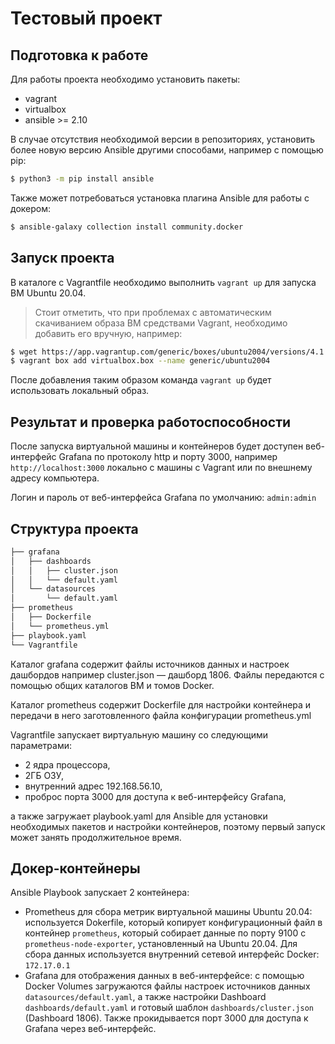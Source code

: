# Тестовый проект

## Подготовка к работе

Для работы проекта необходимо установить пакеты:
- vagrant
- virtualbox
- ansible >= 2.10

В случае отсутствия необходимой версии в репозиториях, установить более новую версию Ansible другими способами, например с помощью pip:
```bash
$ python3 -m pip install ansible
```

Также может потребоваться установка плагина Ansible для работы с докером:
```bash
$ ansible-galaxy collection install community.docker
```

## Запуск проекта

В каталоге с Vagrantfile необходимо выполнить `vagrant up` для запуска ВМ Ubuntu 20.04.


> Стоит отметить, что при проблемах с автоматическим скачиванием образа ВМ средствами Vagrant, необходимо добавить его вручную, например:
```bash
$ wget https://app.vagrantup.com/generic/boxes/ubuntu2004/versions/4.1.18/providers/virtualbox.box
$ vagrant box add virtualbox.box --name generic/ubuntu2004
```
После добавления таким образом команда `vagrant up` будет использовать локальный образ.


## Результат и проверка работоспособности

После запуска виртуальной машины и контейнеров будет доступен веб-интерфейс Grafana по протоколу http и порту 3000, например `http://localhost:3000` локально с машины с Vagrant или по внешнему адресу компьютера. 

Логин и пароль от веб-интерфейса Grafana по умолчанию: `admin:admin`


## Структура проекта

```bash
├── grafana
│   ├── dashboards
│   │   ├── cluster.json
│   │   └── default.yaml
│   └── datasources
│       └── default.yaml
├── prometheus
│   ├── Dockerfile
│   └── prometheus.yml
├── playbook.yaml
└── Vagrantfile
```
Каталог grafana содержит файлы источников данных и настроек дашбордов например cluster.json — дашборд 1806. Файлы передаются с помощью общих каталогов ВМ и томов Docker.

Каталог prometheus содержит Dockerfile для настройки контейнера и передачи в него заготовленного файла конфигурации prometheus.yml 

Vagrantfile запускает виртуальную машину со следующими параметрами: 
- 2 ядра процессора, 
- 2ГБ ОЗУ, 
- внутренний адрес 192.168.56.10, 
- проброс порта 3000 для доступа к веб-интерфейсу Grafana, 

а также загружает playbook.yaml для Ansible для установки необходимых пакетов и настройки контейнеров, поэтому первый запуск может занять продолжительное время.

## Докер-контейнеры

Ansible Playbook запускает 2 контейнера:

- Prometheus для сбора метрик виртуальной машины Ubuntu 20.04: используется Dokerfile, который копирует конфигурационный файл в контейнер `prometheus`, который собирает данные по порту 9100 с `prometheus-node-exporter`, установленный на Ubuntu 20.04. Для сбора данных используется внутренний сетевой интерфейс Docker: `172.17.0.1`
- Grafana для отображения данных в веб-интерфейсе: с помощью Docker Volumes загружаются файлы настроек источников данных `datasources/default.yaml`, а также настройки Dashboard `dashboards/default.yaml` и готовый шаблон `dashboards/cluster.json` (Dashboard 1806). Также прокидывается порт 3000 для доступа к Grafana через веб-интерфейс.
